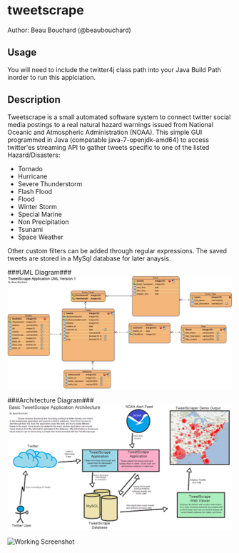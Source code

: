tweetscrape
==========

Author: Beau Bouchard (@beaubouchard) 



Usage 
---


You will need to include the twitter4j class path into your Java Build Path inorder to run this applciation. 


Description
---
Tweetscrape is a small automated software system to connect twitter social media postings to a real natural hazard warnings issued from National Oceanic and Atmospheric Administration (NOAA). 
This simple GUI programmed in Java (compatable java-7-openjdk-amd64) to access twitter'es streaming API to gather tweets specific to one of the listed Hazard/Disasters:
 * Tornado
 * Hurricane
 * Severe Thunderstorm
 * Flash Flood
 * Flood
 * Winter Storm
 * Special Marine
 * Non Precipitation
 * Tsunami
 * Space Weather

Other custom filters can be added through regular expressions. The saved tweets are stored in a MySql database for later anaysis. 


###UML Diagram###
![Basic Database UML](bin/documentation/media/img/umldiagram0001.png "UML Diagram")


###Architecture Diagram###
![Basic System Architecture](bin/documentation/media/img/architecturev0001.png "Architecture Diagram")

![Working Screenshot](http://www.beaubouchard.com/wpblog/wp-content/uploads/2013/05/example-1.png "Example of tweetscrape running")

